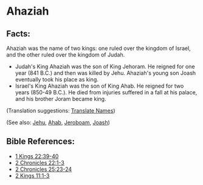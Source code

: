 # Ahaziah #

## Facts: ##

Ahaziah was the name of two kings: one ruled over the kingdom of Israel, and the other ruled over the kingdom of Judah.

* Judah's King Ahaziah was the son of King Jehoram. He reigned for one year (841 B.C.) and then was killed by Jehu. Ahaziah's young son Joash eventually took his place as king.
* Israel's King Ahaziah was the son of King Ahab. He reigned for two years (850-49 B.C.). He died from injuries suffered in a fall at his palace, and his brother Joram became king.

(Translation suggestions: [Translate Names](en/ta-vol1/translate/man/translate-names))

(See also: [Jehu](../other/jehu.md), [Ahab](../other/ahab.md), [Jeroboam](../other/jeroboam.md), [Joash](../other/joash.md))

## Bible References: ##
* [1 Kings 22:39-40](en/tn/1ki/help/22/39)
* [2 Chronicles 22:1-3](en/tn/2ch/help/22/01)
* [2 Chronicles 25:23-24](en/tn/2ch/help/25/23)
* [2 Kings 11:1-3](en/tn/2ki/help/11/01)
